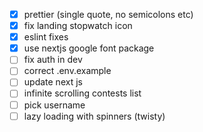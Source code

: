 - [x] prettier (single quote, no semicolons etc)
- [x] fix landing stopwatch icon
- [x] eslint fixes
- [x] use nextjs google font package
- [ ] fix auth in dev
- [ ] correct .env.example
- [ ] update next js
- [ ] infinite scrolling contests list
- [ ] pick username
- [ ] lazy loading with spinners (twisty)
